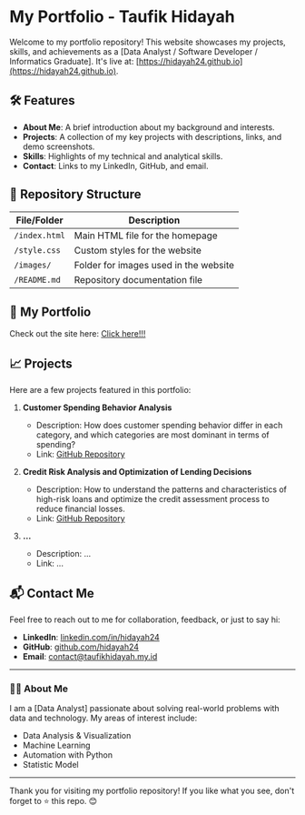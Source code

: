 # My Portfolio - Taufik Hidayah

Welcome to my portfolio repository! This website showcases my projects, skills, and achievements as a [Data Analyst / Software Developer / Informatics Graduate]. It's live at: [https://hidayah24.github.io](https://hidayah24.github.io).

## 🛠️ Features
- **About Me**: A brief introduction about my background and interests.
- **Projects**: A collection of my key projects with descriptions, links, and demo screenshots.
- **Skills**: Highlights of my technical and analytical skills.
- **Contact**: Links to my LinkedIn, GitHub, and email.

## 📂 Repository Structure

| File/Folder         | Description                              |
|---------------------|------------------------------------------|
| `/index.html`       | Main HTML file for the homepage          |
| `/style.css`        | Custom styles for the website            |
| `/images/`          | Folder for images used in the website    |
| `/README.md`        | Repository documentation file            |


## 🌟 My Portfolio
Check out the site here: [Click here!!!](https://www.taufikhidayah.my.id)

## 📈 Projects
Here are a few projects featured in this portfolio:

1. **Customer Spending Behavior Analysis**  
   - Description: How does customer spending behavior differ in each category, and which categories are most dominant in terms of spending?  
   - Link: [GitHub Repository](https://github.com/hidayah24/data-analyst-portfolio/tree/main/Project-1-Customer-Spending-Behavior-Analysis)

2. **Credit Risk Analysis and Optimization of Lending Decisions**  
   - Description: How to understand the patterns and characteristics of high-risk loans and optimize the credit assessment process to reduce financial losses.
   - Link: [GitHub Repository](https://github.com/hidayah24/data-analyst-portfolio/tree/main/Project-2-Credit-Risk-Analysis-and-Optimization-of-Lending-Decisions)
3. **...**  
   - Description: ...
   - Link: ...
   
## 📬 Contact Me
Feel free to reach out to me for collaboration, feedback, or just to say hi:
- **LinkedIn**: [linkedin.com/in/hidayah24](https://linkedin.com/in/hidayah24)
- **GitHub**: [github.com/hidayah24](https://github.com/hidayah24)
- **Email**: contact@taufikhidayah.my.id

---

### 👨‍💻 About Me
I am a [Data Analyst] passionate about solving real-world problems with data and technology. My areas of interest include:
- Data Analysis & Visualization
- Machine Learning
- Automation with Python
- Statistic Model

---

Thank you for visiting my portfolio repository! If you like what you see, don't forget to ⭐ this repo. 😊
